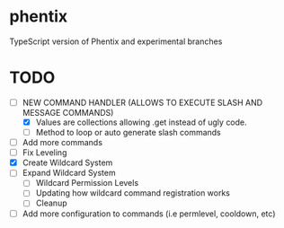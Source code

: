 # phentix
TypeScript version of Phentix and experimental branches

# TODO
- [ ] NEW COMMAND HANDLER (ALLOWS TO EXECUTE SLASH AND MESSAGE COMMANDS)
  - [x] Values are collections allowing .get instead of ugly code.
  - [ ] Method to loop or auto generate slash commands
- [ ] Add more commands
- [ ] Fix Leveling
- [x] Create Wildcard System
- [ ] Expand Wildcard System
    - [ ] Wildcard Permission Levels
    - [ ] Updating how wildcard command registration works 
    - [ ] Cleanup
- [ ] Add more configuration to commands (i.e permlevel, cooldown, etc)
